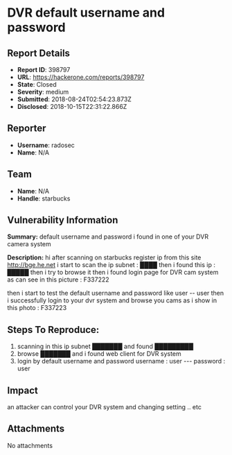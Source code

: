 # DVR default username and password

## Report Details
- **Report ID**: 398797
- **URL**: https://hackerone.com/reports/398797
- **State**: Closed
- **Severity**: medium
- **Submitted**: 2018-08-24T02:54:23.873Z
- **Disclosed**: 2018-10-15T22:31:22.866Z

## Reporter
- **Username**: radosec
- **Name**: N/A

## Team
- **Name**: N/A
- **Handle**: starbucks

## Vulnerability Information
**Summary:** 
default username and password i found in one of your DVR camera system 

**Description:**
hi
after scanning on starbucks register ip from this site http://bge.he.net
i start to scan the ip subnet : ████
then i found this ip : █████ then i try to browse it then i found login page for DVR cam system
as can see in this picture : 
F337222

then i start to test the default username and password
like user -- user 
then i successfully login to your dvr system and browse you cams as i show in this photo :
F337223
  
## Steps To Reproduce:

  1. scanning in  this ip subnet ███████ and found █████████
  2. browse ███████ and i found web client for DVR system
  1. login by default username and password username : user --- password : user

## Impact

an attacker can control your DVR system and changing setting .. etc

## Attachments
No attachments
